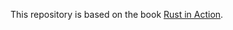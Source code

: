 This repository is based on the book [Rust in Action](https://www.manning.com/books/rust-in-action).